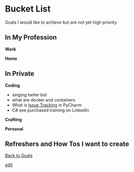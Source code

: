 # Bucket List #
Goals I would like to achieve but are not yet high priority

## In My Profession ##

**Work**


**Home**


## In Private ##

**Coding**

- singing twiter bot
- what are docker and containers
- What is [Issue Tracking](https://www.jetbrains.com/help/pycharm/2019.1/settings-version-control-issue-navigation.html?utm_campaign=PC&utm_content=2019.1&utm_medium=link&utm_source=product) in PyCharm
- C# see purchased training on LinkedIn

**Crafting**



**Personal**



## Refreshers and How Tos I want to create ##



[Back to Goals](https://ch3ck3rs.github.io/Goals)

[edit](https://github.com/ch3ck3rs/Goals/blob/gh-pages/Bucket-List.md)